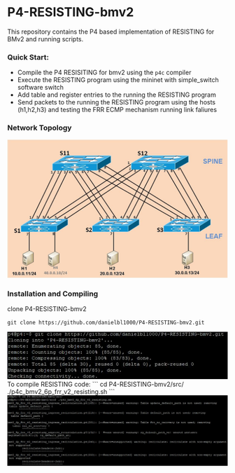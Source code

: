 # P4-RESISTING-bmv2

This repository contains the P4 based implementation of RESISTING for BMv2 and running scripts.

### Quick Start:
* Compile the P4 RESISITING for bmv2 using the `p4c` compiler
* Execute the RESISTING program using the mininet with simple_switch software switch  
* Add table and register entries to the running the RESISTING program
* Send packets to the running the RESISTING program using the hosts (h1,h2,h3) and testing the FRR ECMP mechanism running link faliures 

### Network Topology 
<img src="top-spine-leaf.jpg" alt="Topologia Spine-Leaf">

### Installation and Compiling
clone P4-RESISTING-bmv2
```
git clone https://github.com/danielbl1000/P4-RESISTING-bmv2.git
```
<img src="/figs/fig01.jpg" alt="Clone">
To compile RESISTING code:
```
cd P4-RESISTING-bmv2/src/
./p4c_bmv2_6p_frr_v2_resisting.sh
```
<img src="/figs/fig02.jpg" alt="Compiling">



